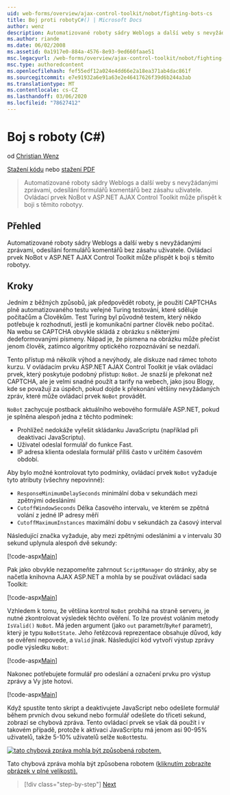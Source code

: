 ```yaml
---
uid: web-forms/overview/ajax-control-toolkit/nobot/fighting-bots-cs
title: Boj proti robotyC#() | Microsoft Docs
author: wenz
description: Automatizované roboty sádry Weblogs a další weby s nevyžádanými zprávami, odesílání formulářů komentářů bez zásahu uživatele. Ovládací prvek NoBot v ASP.NET AJAX con...
ms.author: riande
ms.date: 06/02/2008
ms.assetid: 0a1917e0-884a-4576-8e93-9ed660faae51
msc.legacyurl: /web-forms/overview/ajax-control-toolkit/nobot/fighting-bots-cs
msc.type: authoredcontent
ms.openlocfilehash: fef55edf12a024e4dd66e2a18ea371ab4dac861f
ms.sourcegitcommit: e7e91932a6e91a63e2e46417626f39d6b244a3ab
ms.translationtype: MT
ms.contentlocale: cs-CZ
ms.lasthandoff: 03/06/2020
ms.locfileid: "78627412"
---
```

# <a name="fighting-bots-c"></a>Boj s roboty (C#)

od [Christian Wenz](https://github.com/wenz)

[Stažení kódu](https://download.microsoft.com/download/9/3/f/93f8daea-bebd-4821-833b-95205389c7d0/NoBot0.cs.zip) nebo [stažení PDF](https://download.microsoft.com/download/b/6/a/b6ae89ee-df69-4c87-9bfb-ad1eb2b23373/nobot0CS.pdf)

> Automatizované roboty sádry Weblogs a další weby s nevyžádanými zprávami, odesílání formulářů komentářů bez zásahu uživatele. Ovládací prvek NoBot v ASP.NET AJAX Control Toolkit může přispět k boji s těmito robotyy.

## <a name="overview"></a>Přehled

Automatizované roboty sádry Weblogs a další weby s nevyžádanými zprávami, odesílání formulářů komentářů bez zásahu uživatele. Ovládací prvek NoBot v ASP.NET AJAX Control Toolkit může přispět k boji s těmito robotyy.

## <a name="steps"></a>Kroky

Jedním z běžných způsobů, jak předpovědět roboty, je použití CAPTCHAs plně automatizovaného testu veřejné Turing testování, které sděluje počítačům a Člověkům. Test Turing byl původně testem, který někdo potřebuje k rozhodnutí, jestli je komunikační partner člověk nebo počítač. Na webu se CAPTCHA obvykle skládá z obrázku s některými dedeformovanými písmeny. Nápad je, že písmena na obrázku může přečíst jenom člověk, zatímco algoritmy optického rozpoznávání se nezdaří.

Tento přístup má několik výhod a nevýhody, ale diskuze nad rámec tohoto kurzu. V ovládacím prvku ASP.NET AJAX Control Toolkit je však ovládací prvek, který poskytuje podobný přístup: `NoBot`. Je snazší je překonat než CAPTCHA, ale je velmi snadné použít a tarify na webech, jako jsou Blogy, kde se považují za úspěch, pokud dojde k překonání většiny nevyžádaných zpráv, které může ovládací prvek `NoBot` provádět.

`NoBot` zachycuje postback aktuálního webového formuláře ASP.NET, pokud je splněna alespoň jedna z těchto podmínek:

- Prohlížeč nedokáže vyřešit skládanku JavaScriptu (například při deaktivaci JavaScriptu).
- Uživatel odeslal formulář do funkce Fast.
- IP adresa klienta odeslala formulář příliš často v určitém časovém období.

Aby bylo možné kontrolovat tyto podmínky, ovládací prvek `NoBot` vyžaduje tyto atributy (všechny nepovinné):

- `ResponseMinimumDelaySeconds` minimální doba v sekundách mezi zpětnými odesláními
- `CutoffWindowSeconds` Délka časového intervalu, ve kterém se zpětná volání z jedné IP adresy měří
- `CutoffMaximumInstances` maximální dobu v sekundách za časový interval

Následující značka vyžaduje, aby mezi zpětnými odesláními a v intervalu 30 sekund uplynula alespoň dvě sekundy:

[!code-aspx[Main](fighting-bots-cs/samples/sample1.aspx)]

Pak jako obvykle nezapomeňte zahrnout `ScriptManager` do stránky, aby se načetla knihovna AJAX ASP.NET a mohla by se používat ovládací sada Toolkit:

[!code-aspx[Main](fighting-bots-cs/samples/sample2.aspx)]

Vzhledem k tomu, že většina kontrol `NoBot` probíhá na straně serveru, je nutné zkontrolovat výsledek těchto ověření. To lze provést voláním metody `IsValid()` `NoBot`. Má jeden argument (jako `out` parametr/`ByRef` parametr), který je typu `NoBotState`. Jeho řetězcová reprezentace obsahuje důvod, kdy se ověření nepovede, a `Valid` jinak. Následující kód vytvoří výstup zprávy podle výsledku `NoBot`:

[!code-aspx[Main](fighting-bots-cs/samples/sample3.aspx)]

Nakonec potřebujete formulář pro odeslání a označení prvku pro výstup zprávy a Vy jste hotovi.

[!code-aspx[Main](fighting-bots-cs/samples/sample4.aspx)]

Když spustíte tento skript a deaktivujete JavaScript nebo odešlete formulář během prvních dvou sekund nebo formulář odešlete do třiceti sekund, zobrazí se chybová zpráva. Tento ovládací prvek se však dá použít i v takovém případě, protože k aktivaci JavaScriptu má jenom asi 90-95% uživatelů, takže 5-10% uživatelů selže `NoBot`testu.

[![tato chybová zpráva mohla být způsobená robotem.](fighting-bots-cs/_static/image2.png)](fighting-bots-cs/_static/image1.png)

Tato chybová zpráva mohla být způsobena robotem ([kliknutím zobrazíte obrázek v plné velikosti).](fighting-bots-cs/_static/image3.png)

> [!div class="step-by-step"]
> [Next](fighting-bots-vb.md)
